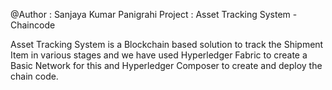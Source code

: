 @Author : Sanjaya Kumar Panigrahi
Project : Asset Tracking System  - Chaincode

Asset Tracking System is a Blockchain based solution to track the Shipment Item in various stages and we have used Hyperledger Fabric to create a Basic Network for this and Hyperledger Composer to create and deploy the chain code.

